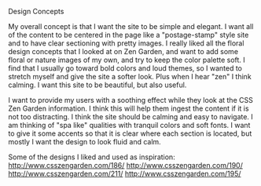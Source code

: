Design Concepts

My overall concept is that I want the site to be simple and elegant. I want all of the content to be centered in the page like a "postage-stamp" style site and to have clear sectioning with pretty images. I really liked all the floral design concepts that I looked at on Zen Garden, and want to add some floral or nature images of my own, and try to keep the color palette soft. I find that I usually go toward bold colors and loud themes, so I wanted to stretch myself and give the site a softer look. Plus when I hear "zen" I think calming. I want this site to be beautiful, but also useful.  

I want to provide my users with a soothing effect while they look at the CSS Zen Garden information. I think this will help them ingest the content if it is not too distracting. I think the site should be calming and easy to navigate. I am thinking of "spa like" qualities with tranquil colors and soft fonts. I want to give it some accents so that it is clear where each section is located, but mostly I want the design to look fluid and calm. 

Some of the designs I liked and used as inspiration: 
http://www.csszengarden.com/186/
http://www.csszengarden.com/190/
http://www.csszengarden.com/211/
http://www.csszengarden.com/195/